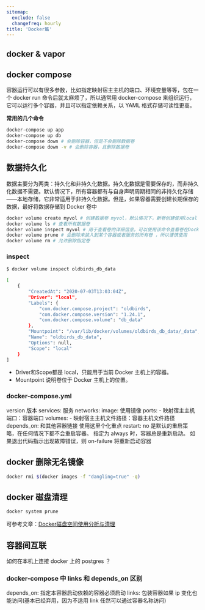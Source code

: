 ```yaml
---
sitemap:
  exclude: false
  changefreq: hourly
title: 'Docker篇'
---
```


## docker & vapor

## docker compose

容器运行可以有很多参数，比如指定映射宿主主机的端口、环境变量等等，包在一个 docker run 命令后就太麻烦了，所以通常用 docker-compose 来组织运行，它可以运行多个容器，并且可以指定依赖关系，以 YAML 格式存储可读性更高。

**常用的几个命令**

```sh
docker-compose up app
docker-compose up db
docker-compose down # 会删除容器，但是不会删除数据卷
docker-compose down -v # 会删除容器，且删除数据卷

```

## 数据持久化

数据主要分为两类：持久化和非持久化数据。持久化数据是需要保存的，而非持久化数据不需要。默认情况下，所有容器都有与自身声明周期相同的非持久化存储——本地存储，它非常适用于非持久化数据。但是，如果容器需要创建长期保存的数据，最好将数据存储到 Docker 卷中

```sh
docker volume create myvol # 创建数据卷 myvol，默认情况下，新卷创建使用local 驱动，但是可以通过-d 参数来指定不同的驱动
docker volume ls # 查看所有数据卷
docker volume inspect myvol # 用于查看卷的详细信息。可以使用该命令查看卷在Docker主机文件系统中的具体位置
docker volume prune # 会删除未装入到某个容器或者服务的所有卷 ，所以谨慎使用
docker volume rm # 允许删除指定卷
```

### inspect

```sh
$ docker volume inspect oldbirds_db_data

[
    {
        "CreatedAt": "2020-07-03T13:03:04Z",
        "Driver": "local",
        "Labels": {
            "com.docker.compose.project": "oldbirds",
            "com.docker.compose.version": "1.24.1",
            "com.docker.compose.volume": "db_data"
        },
        "Mountpoint": "/var/lib/docker/volumes/oldbirds_db_data/_data",
        "Name": "oldbirds_db_data",
        "Options": null,
        "Scope": "local"
    }
]
```

* Driver和Scope都是 local，只能用于当前 Docker 主机上的容器。
* Mountpoint 说明卷位于 Docker 主机上的位置。

### docker-compose.yml

version  版本
services: 服务
networks: 
image:  使用镜像
ports: - 映射宿主主机端口：容器端口
volumes: - 映射宿主主机文件路径：容器主机文件路径
depends_on: 和其他容器链接 使用这里个化重点
restart: no 是默认的重启策略，在任何情况下都不会重启容器。 指定为 always 时，容器总是重新启动。 如果退出代码指示出现故障错误，则 on-failure 将重新启动容器

## docker 删除无名镜像

```sh
docker rmi $(docker images -f "dangling=true" -q)
```

## docker 磁盘清理

```sh
docker system prune
```

可参考文章：[Docker磁盘空间使用分析与清理](https://www.jianshu.com/p/7aeafe2ea792)

## 容器间互联

如何在本机上连接 docker 上的 postgres ？

### docker-compose 中 links 和 depends_on 区别

depends_on: 指定本容器启动依赖的容器必须启动
links: 包装容器如果 ip 变化也能访问(基本已经弃用，因为不适用 link 任然可以通过容器名称访问)

